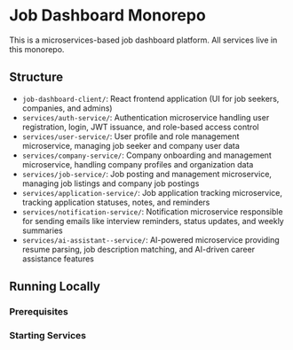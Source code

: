 # Job Dashboard Monorepo

This is a microservices-based job dashboard platform. All services live in this monorepo.

## Structure

- `job-dashboard-client/`: React frontend application (UI for job seekers, companies, and admins)
- `services/auth-service/`: Authentication microservice handling user registration, login, JWT issuance, and role-based access control
- `services/user-service/`: User profile and role management microservice, managing job seeker and company user data
- `services/company-service/`: Company onboarding and management microservice, handling company profiles and organization data
- `services/job-service/`: Job posting and management microservice, managing job listings and company job postings
- `services/application-service/`: Job application tracking microservice, tracking application statuses, notes, and reminders
- `services/notification-service/`: Notification microservice responsible for sending emails like interview reminders, status updates, and weekly summaries
- `services/ai-assistant--service/`: AI-powered microservice providing resume parsing, job description matching, and AI-driven career assistance features

## Running Locally

### Prerequisites

### Starting Services